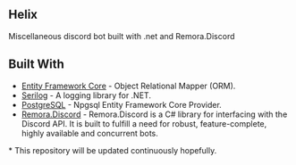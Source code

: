 ## Helix
Miscellaneous discord bot built with .net and Remora.Discord

## Built With

* [Entity Framework Core](https://github.com/aspnet/EntityFrameworkCore) - Object Relational Mapper (ORM).
* [Serilog](https://github.com/serilog/serilog) - A logging library for .NET.
* [PostgreSQL](https://www.postgresql.org/) - Npgsql Entity Framework Core Provider.
* [Remora.Discord](https://github.com/Nihlus/Remora.Discord) - Remora.Discord is a C# library for interfacing with the Discord API. It is built to fulfill a need for robust, feature-complete, highly available and concurrent bots.

\* This repository will be updated continuously hopefully.